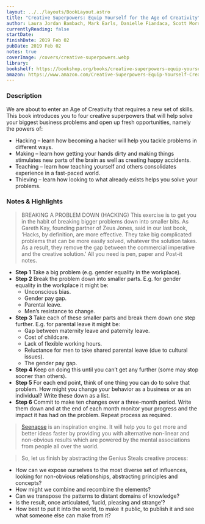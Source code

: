 ```yaml
---
layout: ../../layouts/BookLayout.astro
title: "Creative Superpowers: Equip Yourself for the Age of Creativity"
author: Laura Jordan Bambach, Mark Earls, Danielle Fiandaca, Scott Morriso
currentlyReading: false
startDate: 
finishDate: 2019 Feb 02
pubDate: 2019 Feb 02
notes: true
coverImage: /covers/creative-superpowers.webp
library:
bookshelf: https://bookshop.org/books/creative-superpowers-equip-yourself-for-the-age-of-creativity/9781783525522
amazon: https://www.amazon.com/Creative-Superpowers-Equip-Yourself-Creativity-ebook/dp/B0771X4LHC
---
```


### Description
We are about to enter an Age of Creativity that requires a new set of skills. This book introduces you to four creative superpowers that will help solve your biggest business problems and open up fresh opportunities, namely the powers of:

- Hacking – learn how becoming a hacker will help you tackle problems in different ways.
- Making – learn how getting your hands dirty and making things stimulates new parts of the brain as well as creating happy accidents.
- Teaching – learn how teaching yourself and others consolidates experience in a fast-paced world.
- Thieving – learn how looking to what already exists helps you solve your problems.

### Notes & Highlights
> BREAKING A PROBLEM DOWN (HACKING) This exercise is to get you in the habit of breaking bigger problems down into smaller bits. As Gareth Kay, founding partner of Zeus Jones, said in our last book, ‘Hacks, by definition, are more effective. They take big complicated problems that can be more easily solved, whatever the solution takes. As a result, they remove the gap between the commercial imperative and the creative solution.’ All you need is pen, paper and Post-it notes.

- **Step 1** Take a big problem (e.g. gender equality in the workplace).
- **Step 2** Break the problem down into smaller parts. E.g. for gender equality in the workplace it might be:
	- Unconscious bias.
	- Gender pay gap.
	- Parental leave.
	- Men’s resistance to change.
- **Step 3** Take each of these smaller parts and break them down one step further. E.g. for parental leave it might be:
	- Gap between maternity leave and paternity leave.
	- Cost of childcare.
	- Lack of flexible working hours.
	- Reluctance for men to take shared parental leave (due to cultural issues).
	- The gender pay gap.
- **Step 4** Keep on doing this until you can’t get any further (some may stop sooner than others).
- **Step 5** For each end point, think of one thing you can do to solve that problem. How might you change your behavior as a business or as an individual? Write these down as a list.
- **Step 6** Commit to make ten changes over a three-month period. Write them down and at the end of each month monitor your progress and the impact it has had on the problem. Repeat process as required.

> [Seenapse](https://www.seenapse.it/#/) is an inspiration engine. It will help you to get more and better ideas faster by providing you with alternative non-linear and non-obvious results which are powered by the mental associations from people all over the world.

> So, let us finish by abstracting the Genius Steals creative process:
- How can we expose ourselves to the most diverse set of influences, looking for non-obvious relationships, abstracting principles and concepts?
- How might we combine and recombine the elements?
- Can we transpose the patterns to distant domains of knowledge?
- Is the result, once articulated, ‘lucid, pleasing and strange’?
- How best to put it into the world, to make it public, to publish it and see what someone else can make from it?
